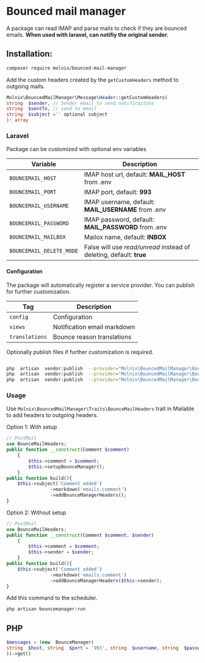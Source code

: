 
  
# Bounced mail manager

A package can read IMAP and parse mails to check if they are bounced emails. **When used with laravel, can notifiy the original sender.**

## Installation:

```bash
composer require molnix/bounced-mail-manager
```

Add the custom headers created by the `getCustomHeaders` method to outgoing mails.
```php
Molnix\BouncedMailManager\Message\Header::getCustomHeaders(
string  $sender, // Sender email to send notificaitons
string  $sentTo, // send to email
string  $subject ='' optional subject
): array
```

### Laravel

Package can be customized with optional env variables

| Variable | Description |
| ------------- | ------- |
| `BOUNCEMAIL_HOST` | IMAP host url, default: **MAIL_HOST** from .env |
| `BOUNCEMAIL_PORT` | IMAP port, default: **993**|
| `BOUNCEMAIL_USERNAME` | IMAP username, default: **MAIL_USERNAME** from .env|
| `BOUNCEMAIL_PASSWORD` | IMAP password, default: **MAIL_PASSWORD** from .env|
| `BOUNCEMAIL_MAILBOX` | Mailox name, default: **INBOX**|
| `BOUNCEMAIL_DELETE_MODE` | False will use *read/unread* instead of deleting, default: **true**|

#### Configuration

  The package will automatically register a service provider. You can publish for further customization.

| Tag | Description |
| ------------- | ------- |
| `config` | Configuration |
| `views` | Notification email markdown |
| `translations` | Bounce reason translations |

Optionally publish files if further customization is required.

```bash

php  artisan  vendor:publish  --provider="Molnix\BouncedMailManager\BounceManagerServiceProvider"  --tag="config"
php  artisan  vendor:publish  --provider="Molnix\BouncedMailManager\BounceManagerServiceProvider"  --tag="views"
php  artisan  vendor:publish  --provider="Molnix\BouncedMailManager\BounceManagerServiceProvider"  --tag="translations"
```

### Usage

Use `Molnix\BouncedMailManager\Traits\BounceMailHeaders` trait in Mailable to add headers to outgoing headers.

Option 1: With setup
```php 
// PostMail
use BounceMailHeaders;
public function __construct(Comment $comment)
    {
        $this->comment = $comment;
        $this->setupBounceManager();
    }
public function build(){
    $this->subject('Comment added')
                ->markdown('emails.comment')
                ->addBounceManagerHeaders();
}
```

Option 2: Without setup
```php 
// PostMail
use BounceMailHeaders;
public function __construct(Comment $comment, $sender)
    {
        $this->comment = $comment;
        $this->sender = $sender;
    }
public function build(){
    $this->subject('Comment added')
                ->markdown('emails.comment')
                ->addBounceManagerHeaders($this->sender);
}
```

Add this command to the scheduler.
```bash
php artisan bouncemanager:run
```

## PHP 

```php
$messages = (new  BounceManager(
string  $host, string  $port = '993', string  $username, string  $password, string  $mailbox = 'INBOX'
))->get()

```